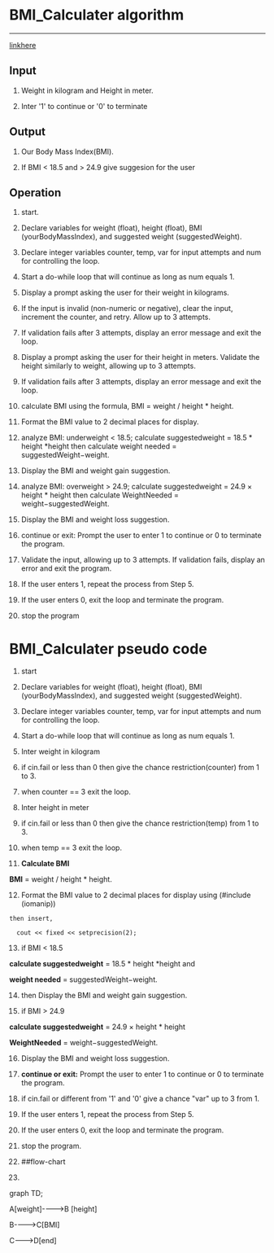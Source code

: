 # BMI_Calculater algorithm
---
[linkhere](https://github.com/SWEG-2016EC-Batch/Quantum-leap/tree/main/ETS%201429_Yeabsira_Belete)
 
 ## Input 

1. Weight in kilogram and Height in meter.

2. Inter '1' to continue or '0' to terminate

 ## Output

 1. Our Body Mass Index(BMI).

 2. If BMI < 18.5 and > 24.9 give suggesion for the user

 ## Operation

 1. start.

 2. Declare variables for weight (float), height (float), BMI (yourBodyMassIndex), and suggested weight (suggestedWeight).

 3. Declare integer variables counter, temp, var for input attempts and num for controlling the loop.

 4. Start a do-while loop that will continue as long as num equals 1.

 5. Display a prompt asking the user for their weight in kilograms.

 6. If the input is invalid (non-numeric or negative), clear the input, increment the counter, and retry. Allow up to 3 attempts.

 7. If validation fails after 3 attempts, display an error message and exit the loop.

8. Display a prompt asking the user for their height in meters.
Validate the height similarly to weight, allowing up to 3 attempts.

 9. If validation fails after 3 attempts, display an error message and exit the loop.

 10. calculate BMI using the formula, BMI = weight / height * height.
 
 11. Format the BMI value to 2 decimal places for display.

 12. analyze BMI: underweight < 18.5; calculate suggestedweight = 18.5 * height *height then calculate weight needed = suggestedWeight−weight. 

 13. Display the BMI and weight gain suggestion.

 14. analyze BMI: overweight > 24.9; calculate suggestedweight = 24.9 × height * height then calculate WeightNeeded = weight−suggestedWeight.

 15. Display the BMI and weight loss suggestion.

 16. continue or exit: Prompt the user to enter 1 to continue or 0 to terminate the program.

 17. Validate the input, allowing up to 3 attempts. If validation fails, display an error and exit the program.

 18. If the user enters 1, repeat the process from Step 5.
 
 19. If the user enters 0, exit the loop and terminate the program.
 
 20. stop the program
  

# BMI_Calculater pseudo code

 1. start

 2. Declare variables for weight (float), height (float), BMI (yourBodyMassIndex), and suggested weight (suggestedWeight).

 3. Declare integer variables counter, temp, var for input attempts and num for controlling the loop.

 4. Start a do-while loop that will continue as long as num equals 1.

 5. Inter weight in kilogram 
  
 6. if cin.fail or less than 0 then give the chance restriction(counter) from 1 to 3. 
   
 7. when counter == 3 exit the loop.

 8.  Inter height in meter 
  
 9. if cin.fail or less than 0 then give the chance restriction(temp) from 1 to 3.
    
 10. when temp == 3 exit the loop.

 11. **Calculate BMI**

**BMI** =  weight / height * height.

 12. Format the BMI value to 2 decimal places for display using (#include (iomanip))
   
    then insert, 
    
      cout << fixed << setprecision(2);

 13. if BMI < 18.5
   
**calculate suggestedweight** = 18.5 * height *height and
   
**weight needed** = suggestedWeight−weight.

 14. then Display the BMI and weight gain suggestion.
   
 15. if BMI > 24.9
   
**calculate suggestedweight** = 24.9 × height * height

**WeightNeeded** = weight−suggestedWeight.

 16. Display the BMI and weight loss suggestion.
   
 17. **continue or exit:** Prompt the user to enter 1 to continue or 0 to terminate the program.
   
 18. if cin.fail or different from '1' and '0' give a chance "var" up to 3 from 1.

 19. If the user enters 1, repeat the process from Step 5.

 20. If the user enters 0, exit the loop and terminate the program.

21. stop the program.
22. ##flow-chart
23. ```mermaid

graph TD;

A[weight]---->B [height]

B---->C[BMI]

C--->D[end]

```
